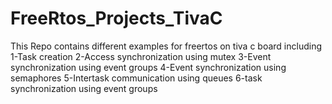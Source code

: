 # FreeRtos_Projects_TivaC
This Repo contains different examples for freertos on tiva c board including
1-Task creation
2-Access synchronization using mutex
3-Event synchronization using event groups
4-Event synchronization using semaphores
5-Intertask communication using queues
6-task synchronization using event groups

